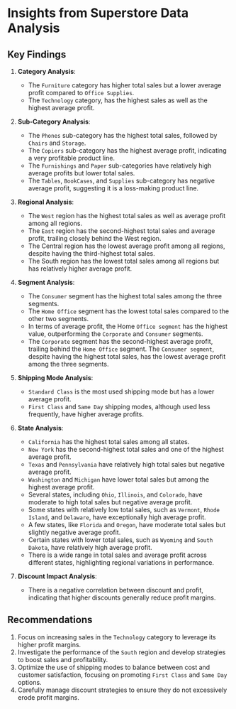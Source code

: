 # Insights from Superstore Data Analysis

## Key Findings

1. **Category Analysis**:
   - The `Furniture` category has higher total sales but a lower average profit compared to `Office Supplies`.
   - The `Technology` category, has the highest sales as well as the highest average profit.

2. **Sub-Category Analysis**:
   - The `Phones` sub-category has the highest total sales, followed by `Chairs` and `Storage`.
   - The `Copiers` sub-category has the highest average profit, indicating a very profitable product line.
   - The `Furnishings` and `Paper` sub-categories have relatively high average profits but lower total sales.
   - The `Tables`, `BookCases`, and `Supplies` sub-category has negative average profit, suggesting it is a loss-making product line.

3. **Regional Analysis**:
   - The `West` region has the highest total sales as well as average profit among all regions.
   - The `East` region has the second-highest total sales and average profit, trailing closely behind the West region.
   - The Central region has the lowest average profit among all regions, despite having the third-highest total sales.
   - The South region has the lowest total sales among all regions but has relatively higher average profit.

4. **Segment Analysis**:
   - The `Consumer` segment has the highest total sales among the three segments.
   - The `Home Office` segment has the lowest total sales compared to the other two segments.
   - In terms of average profit, the Home `Office segment` has the highest value, outperforming the `Corporate` and `Consumer` segments.
   - The `Corporate` segment has the second-highest average profit, trailing behind the `Home Office` segment.
The `Consumer segment`, despite having the highest total sales, has the lowest average profit among the three segments.

5. **Shipping Mode Analysis**:
   - `Standard Class` is the most used shipping mode but has a lower average profit.
   - `First Class` and `Same Day` shipping modes, although used less frequently, have higher average profits.

7. **State Analysis**:
   - `California` has the highest total sales among all states.
   - `New York` has the second-highest total sales and one of the highest average profit.
   - `Texas` and `Pennsylvania` have relatively high total sales but negative average profit.
   - `Washington` and `Michigan` have lower total sales but among the highest average profit.
   - Several states, including `Ohio`, `Illinois`, and `Colorado`, have moderate to high total sales but negative average profit.
   - Some states with relatively low total sales, such as `Vermont`, `Rhode Island`, and `Delaware`, have exceptionally high average profit.
   - A few states, like `Florida` and `Oregon`, have moderate total sales but slightly negative average profit.
   - Certain states with lower total sales, such as `Wyoming` and `South Dakota`, have relatively high average profit.
   - There is a wide range in total sales and average profit across different states, highlighting regional variations in performance.

6. **Discount Impact Analysis**:
   - There is a negative correlation between discount and profit, indicating that higher discounts generally reduce profit margins.

## Recommendations

1. Focus on increasing sales in the `Technology` category to leverage its higher profit margins.
2. Investigate the performance of the `South` region and develop strategies to boost sales and profitability.
3. Optimize the use of shipping modes to balance between cost and customer satisfaction, focusing on promoting `First Class` and `Same Day` options.
4. Carefully manage discount strategies to ensure they do not excessively erode profit margins.
